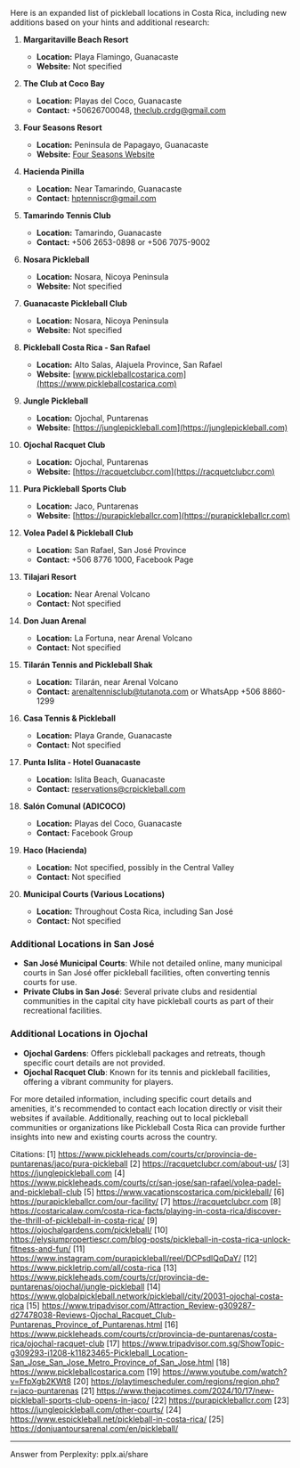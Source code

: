 Here is an expanded list of pickleball locations in Costa Rica, including new additions based on your hints and additional research:

1. **Margaritaville Beach Resort**
   - **Location:** Playa Flamingo, Guanacaste
   - **Website:** Not specified

2. **The Club at Coco Bay**
   - **Location:** Playas del Coco, Guanacaste
   - **Contact:** +50626700048, theclub.crdg@gmail.com

3. **Four Seasons Resort**
   - **Location:** Peninsula de Papagayo, Guanacaste
   - **Website:** [Four Seasons Website](https://www.fourseasons.com/peninsulapapagayo/)

4. **Hacienda Pinilla**
   - **Location:** Near Tamarindo, Guanacaste
   - **Contact:** hptenniscr@gmail.com

5. **Tamarindo Tennis Club**
   - **Location:** Tamarindo, Guanacaste
   - **Contact:** +506 2653-0898 or +506 7075-9002

6. **Nosara Pickleball**
   - **Location:** Nosara, Nicoya Peninsula
   - **Website:** Not specified

7. **Guanacaste Pickleball Club**
   - **Location:** Nosara, Nicoya Peninsula
   - **Website:** Not specified

8. **Pickleball Costa Rica - San Rafael**
   - **Location:** Alto Salas, Alajuela Province, San Rafael
   - **Website:** [www.pickleballcostarica.com](https://www.pickleballcostarica.com)

9. **Jungle Pickleball**
   - **Location:** Ojochal, Puntarenas
   - **Website:** [https://junglepickleball.com](https://junglepickleball.com)

10. **Ojochal Racquet Club**
    - **Location:** Ojochal, Puntarenas
    - **Website:** [https://racquetclubcr.com](https://racquetclubcr.com)

11. **Pura Pickleball Sports Club**
    - **Location:** Jaco, Puntarenas
    - **Website:** [https://purapickleballcr.com](https://purapickleballcr.com)

12. **Volea Padel & Pickleball Club**
    - **Location:** San Rafael, San José Province
    - **Contact:** +506 8776 1000, Facebook Page

13. **Tilajari Resort**
    - **Location:** Near Arenal Volcano
    - **Contact:** Not specified

14. **Don Juan Arenal**
    - **Location:** La Fortuna, near Arenal Volcano
    - **Contact:** Not specified

15. **Tilarán Tennis and Pickleball Shak**
    - **Location:** Tilarán, near Arenal Volcano
    - **Contact:** arenaltennisclub@tutanota.com or WhatsApp +506 8860-1299

16. **Casa Tennis & Pickleball**
    - **Location:** Playa Grande, Guanacaste
    - **Contact:** Not specified

17. **Punta Islita - Hotel Guanacaste**
    - **Location:** Islita Beach, Guanacaste
    - **Contact:** reservations@crpickleball.com

18. **Salón Comunal (ADICOCO)**
    - **Location:** Playas del Coco, Guanacaste
    - **Contact:** Facebook Group

19. **Haco (Hacienda)**
    - **Location:** Not specified, possibly in the Central Valley
    - **Contact:** Not specified

20. **Municipal Courts (Various Locations)**
    - **Location:** Throughout Costa Rica, including San José
    - **Contact:** Not specified

### Additional Locations in San José

- **San José Municipal Courts**: While not detailed online, many municipal courts in San José offer pickleball facilities, often converting tennis courts for use.
- **Private Clubs in San José**: Several private clubs and residential communities in the capital city have pickleball courts as part of their recreational facilities.

### Additional Locations in Ojochal

- **Ojochal Gardens**: Offers pickleball packages and retreats, though specific court details are not provided.
- **Ojochal Racquet Club**: Known for its tennis and pickleball facilities, offering a vibrant community for players.

For more detailed information, including specific court details and amenities, it's recommended to contact each location directly or visit their websites if available. Additionally, reaching out to local pickleball communities or organizations like Pickleball Costa Rica can provide further insights into new and existing courts across the country.

Citations:
[1] https://www.pickleheads.com/courts/cr/provincia-de-puntarenas/jaco/pura-pickleball
[2] https://racquetclubcr.com/about-us/
[3] https://junglepickleball.com
[4] https://www.pickleheads.com/courts/cr/san-jose/san-rafael/volea-padel-and-pickleball-club
[5] https://www.vacationscostarica.com/pickleball/
[6] https://purapickleballcr.com/our-facility/
[7] https://racquetclubcr.com
[8] https://costaricalaw.com/costa-rica-facts/playing-in-costa-rica/discover-the-thrill-of-pickleball-in-costa-rica/
[9] https://ojochalgardens.com/pickleball/
[10] https://elysiumpropertiescr.com/blog-posts/pickleball-in-costa-rica-unlock-fitness-and-fun/
[11] https://www.instagram.com/purapickleball/reel/DCPsdlQqDaY/
[12] https://www.pickletrip.com/all/costa-rica
[13] https://www.pickleheads.com/courts/cr/provincia-de-puntarenas/ojochal/jungle-pickleball
[14] https://www.globalpickleball.network/pickleball/city/20031-ojochal-costa-rica
[15] https://www.tripadvisor.com/Attraction_Review-g309287-d27478038-Reviews-Ojochal_Racquet_Club-Puntarenas_Province_of_Puntarenas.html
[16] https://www.pickleheads.com/courts/cr/provincia-de-puntarenas/costa-rica/ojochal-racquet-club
[17] https://www.tripadvisor.com.sg/ShowTopic-g309293-i1208-k11823465-Pickleball_Location-San_Jose_San_Jose_Metro_Province_of_San_Jose.html
[18] https://www.pickleballcostarica.com
[19] https://www.youtube.com/watch?v=FfpXgb2KWt8
[20] https://playtimescheduler.com/regions/region.php?r=jaco-puntarenas
[21] https://www.thejacotimes.com/2024/10/17/new-pickleball-sports-club-opens-in-jaco/
[22] https://purapickleballcr.com
[23] https://junglepickleball.com/other-courts/
[24] https://www.espickleball.net/pickleball-in-costa-rica/
[25] https://donjuantoursarenal.com/en/pickleball/

---
Answer from Perplexity: pplx.ai/share